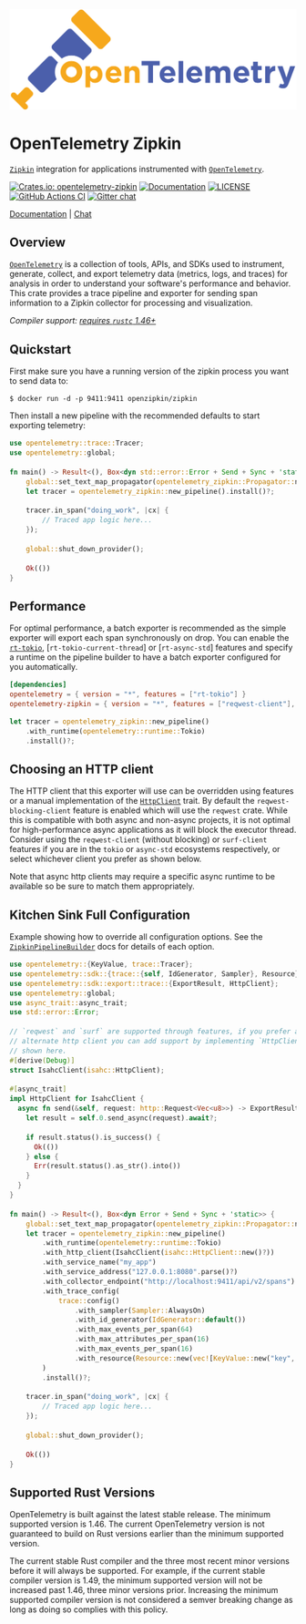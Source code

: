 ![OpenTelemetry — An observability framework for cloud-native software.][splash]

[splash]: https://raw.githubusercontent.com/open-telemetry/opentelemetry-rust/main/assets/logo-text.png

# OpenTelemetry Zipkin

[`Zipkin`] integration for applications instrumented with [`OpenTelemetry`].

[![Crates.io: opentelemetry-zipkin](https://img.shields.io/crates/v/opentelemetry-zipkin.svg)](https://crates.io/crates/opentelemetry-zipkin)
[![Documentation](https://docs.rs/opentelemetry-zipkin/badge.svg)](https://docs.rs/opentelemetry-zipkin)
[![LICENSE](https://img.shields.io/crates/l/opentelemetry-zipkin)](./LICENSE)
[![GitHub Actions CI](https://github.com/open-telemetry/opentelemetry-rust/workflows/CI/badge.svg)](https://github.com/open-telemetry/opentelemetry-rust/actions?query=workflow%3ACI+branch%3Amain)
[![Gitter chat](https://img.shields.io/badge/gitter-join%20chat%20%E2%86%92-brightgreen.svg)](https://gitter.im/open-telemetry/opentelemetry-rust)

[Documentation](https://docs.rs/opentelemetry-zipkin) |
[Chat](https://gitter.im/open-telemetry/opentelemetry-rust)

## Overview

[`OpenTelemetry`] is a collection of tools, APIs, and SDKs used to instrument,
generate, collect, and export telemetry data (metrics, logs, and traces) for
analysis in order to understand your software's performance and behavior. This
crate provides a trace pipeline and exporter for sending span information to a
Zipkin collector for processing and visualization.

*Compiler support: [requires `rustc` 1.46+][msrv]*

[`Zipkin`]: https://zipkin.io/
[`OpenTelemetry`]: https://crates.io/crates/opentelemetry
[msrv]: #supported-rust-versions

## Quickstart

First make sure you have a running version of the zipkin process you want to
send data to:

```shell
$ docker run -d -p 9411:9411 openzipkin/zipkin
```

Then install a new pipeline with the recommended defaults to start exporting
telemetry:

```rust
use opentelemetry::trace::Tracer;
use opentelemetry::global;

fn main() -> Result<(), Box<dyn std::error::Error + Send + Sync + 'static>> {
    global::set_text_map_propagator(opentelemetry_zipkin::Propagator::new());
    let tracer = opentelemetry_zipkin::new_pipeline().install()?;

    tracer.in_span("doing_work", |cx| {
        // Traced app logic here...
    });
    
    global::shut_down_provider();

    Ok(())
}
```

## Performance

For optimal performance, a batch exporter is recommended as the simple exporter
will export each span synchronously on drop. You can enable the [`rt-tokio`],
[`rt-tokio-current-thread`] or [`rt-async-std`] features and specify a runtime
on the pipeline builder to have a batch exporter configured for you
automatically.

```toml
[dependencies]
opentelemetry = { version = "*", features = ["rt-tokio"] }
opentelemetry-zipkin = { version = "*", features = ["reqwest-client"], default-features = false }
```

```rust
let tracer = opentelemetry_zipkin::new_pipeline()
    .with_runtime(opentelemetry::runtime::Tokio)
    .install()?;
```

[`rt-tokio`]: https://tokio.rs
[`async-std`]: https://async.rs

## Choosing an HTTP client

The HTTP client that this exporter will use can be overridden using features or
a manual implementation of the [`HttpClient`] trait. By default the
`reqwest-blocking-client` feature is enabled which will use the `reqwest` crate.
While this is compatible with both async and non-async projects, it is not
optimal for high-performance async applications as it will block the executor
thread. Consider using the `reqwest-client` (without blocking) or `surf-client`
features if you are in the `tokio` or `async-std` ecosystems respectively, or
select whichever client you prefer as shown below.

Note that async http clients may require a specific async runtime to be
available so be sure to match them appropriately.

[`HttpClient`]: https://docs.rs/opentelemetry/0.10/opentelemetry/exporter/trace/trait.HttpClient.html

## Kitchen Sink Full Configuration

Example showing how to override all configuration options. See the
[`ZipkinPipelineBuilder`] docs for details of each option.

[`ZipkinPipelineBuilder`]: struct.ZipkinPipelineBuilder.html

```rust
use opentelemetry::{KeyValue, trace::Tracer};
use opentelemetry::sdk::{trace::{self, IdGenerator, Sampler}, Resource};
use opentelemetry::sdk::export::trace::{ExportResult, HttpClient};
use opentelemetry::global;
use async_trait::async_trait;
use std::error::Error;

// `reqwest` and `surf` are supported through features, if you prefer an
// alternate http client you can add support by implementing `HttpClient` as
// shown here.
#[derive(Debug)]
struct IsahcClient(isahc::HttpClient);

#[async_trait]
impl HttpClient for IsahcClient {
  async fn send(&self, request: http::Request<Vec<u8>>) -> ExportResult {
    let result = self.0.send_async(request).await?;

    if result.status().is_success() {
      Ok(())
    } else {
      Err(result.status().as_str().into())
    }
  }
}

fn main() -> Result<(), Box<dyn Error + Send + Sync + 'static>> {
    global::set_text_map_propagator(opentelemetry_zipkin::Propagator::new());
    let tracer = opentelemetry_zipkin::new_pipeline()
        .with_runtime(opentelemetry::runtime::Tokio)
        .with_http_client(IsahcClient(isahc::HttpClient::new()?))
        .with_service_name("my_app")
        .with_service_address("127.0.0.1:8080".parse()?)
        .with_collector_endpoint("http://localhost:9411/api/v2/spans")
        .with_trace_config(
            trace::config()
                .with_sampler(Sampler::AlwaysOn)
                .with_id_generator(IdGenerator::default())
                .with_max_events_per_span(64)
                .with_max_attributes_per_span(16)
                .with_max_events_per_span(16)
                .with_resource(Resource::new(vec![KeyValue::new("key", "value")])),
        )
        .install()?;

    tracer.in_span("doing_work", |cx| {
        // Traced app logic here...
    });
    
    global::shut_down_provider();

    Ok(())
}
```

## Supported Rust Versions

OpenTelemetry is built against the latest stable release. The minimum supported
version is 1.46. The current OpenTelemetry version is not guaranteed to build on
Rust versions earlier than the minimum supported version.

The current stable Rust compiler and the three most recent minor versions before
it will always be supported. For example, if the current stable compiler version
is 1.49, the minimum supported version will not be increased past 1.46, three
minor versions prior. Increasing the minimum supported compiler version is not
considered a semver breaking change as long as doing so complies with this
policy.
